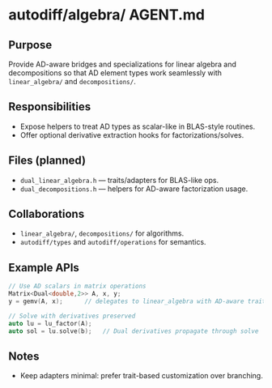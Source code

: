 # autodiff/algebra/ AGENT.md

## Purpose
Provide AD-aware bridges and specializations for linear algebra and decompositions so that AD element types work seamlessly with `linear_algebra/` and `decompositions/`.

## Responsibilities
- Expose helpers to treat AD types as scalar-like in BLAS-style routines.
- Offer optional derivative extraction hooks for factorizations/solves.

## Files (planned)
- `dual_linear_algebra.h` — traits/adapters for BLAS-like ops.
- `dual_decompositions.h` — helpers for AD-aware factorization usage.

## Collaborations
- `linear_algebra/`, `decompositions/` for algorithms.
- `autodiff/types` and `autodiff/operations` for semantics.

## Example APIs
```cpp
// Use AD scalars in matrix operations
Matrix<Dual<double,2>> A, x, y;
y = gemv(A, x);      // delegates to linear_algebra with AD-aware traits

// Solve with derivatives preserved
auto lu = lu_factor(A);
auto sol = lu.solve(b);   // Dual derivatives propagate through solve
```

## Notes
- Keep adapters minimal: prefer trait-based customization over branching.


